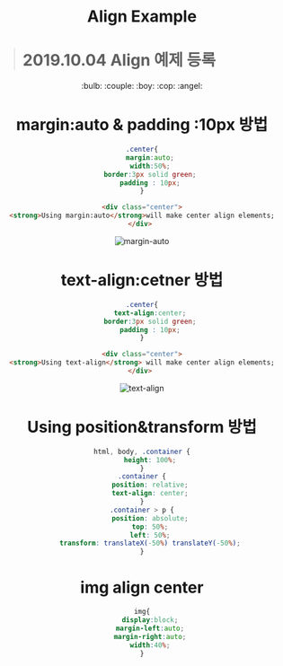 <h1 align="center">Align Example</h1>

> # 2019.10.04 Align 예제 등록
<div align="center">:bulb: :couple: :boy: :cop: :angel:

# margin:auto & padding :10px 방법
```css
.center{
    margin:auto;
    width:50%;
    border:3px solid green;
    padding : 10px;
}
```
```html
<div class="center">
<strong>Using margin:auto</strong>will make center align elements;
</div> 
```
![margin-auto](https://user-images.githubusercontent.com/32647144/66220563-35cea300-e708-11e9-92a7-e183d0d087ee.png)
# text-align:cetner 방법
```css
.center{
    text-align:center;
    border:3px solid green;
    padding : 10px;
}
```
```html
<div class="center">
<strong>Using text-align</strong> will make center align elements;
</div> 
```
![text-align](https://user-images.githubusercontent.com/32647144/66220564-35cea300-e708-11e9-8850-da6dea47e261.png)
# Using position&transform 방법
```css
html, body, .container {
    height: 100%;
}
.container {
    position: relative;
    text-align: center;
}
.container > p {
    position: absolute;
    top: 50%;
    left: 50%;
    transform: translateX(-50%) translateY(-50%);
}
```
# img align center
```css
img{
    display:block;
    margin-left:auto;
    margin-right:auto;
    width:40%;
}
```